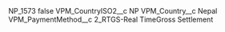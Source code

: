 <?xml version="1.0" encoding="UTF-8"?>
<CustomMetadata xmlns="http://soap.sforce.com/2006/04/metadata" xmlns:xsi="http://www.w3.org/2001/XMLSchema-instance" xmlns:xsd="http://www.w3.org/2001/XMLSchema">
    <label>NP_1573</label>
    <protected>false</protected>
    <values>
        <field>VPM_CountryISO2__c</field>
        <value xsi:type="xsd:string">NP</value>
    </values>
    <values>
        <field>VPM_Country__c</field>
        <value xsi:type="xsd:string">Nepal</value>
    </values>
    <values>
        <field>VPM_PaymentMethod__c</field>
        <value xsi:type="xsd:string">2_RTGS-Real TimeGross Settlement</value>
    </values>
</CustomMetadata>
